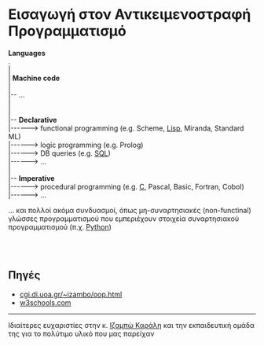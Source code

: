 # Εισαγωγή στον Αντικειμενοστραφή Προγραμματισμό

**Languages** <br>
. <br>
| <br>
| **Machine code**<br>
| <br>
|-- ... <br>
| <br>
| <br>
|-- **Declarative** <br>
|------> functional programming (e.g. Scheme, [Lisp](), Miranda, Standard ML) <br>
|------> logic programming (e.g. Prolog) <br>
|------> DB queries (e.g. [SQL]()) <br>
|------> ... <br>
| <br>
|-- **Imperative** <br>
|------> procedural programming (e.g. [C](), Pascal, Basic, Fortran, Cobol) <br>
|------> ... <br>

... και πολλοί ακόμα συνδυασμοί, όπως μη-συναρτησιακές (non-functinal) γλώσσες προγραμματισμού που εμπεριέχουν στοιχεία συναρτησιακού προγραμματισμού (π.χ. [Python]())

<br>
<br>

## Πηγές
* [cgi.di.uoa.gr/~izambo/oop.html](https://cgi.di.uoa.gr/~izambo/oop.html)
* [w3schools.com](https://www.w3schools.com)

---

Ιδιαίτερες ευχαριστίες στην κ. [Ιζαμπώ Καράλη](https://cgi.di.uoa.gr/~izambo/GR.html) και την εκπαιδευτική ομάδα της για το πολύτιμο υλικό που μας παρείχαν
